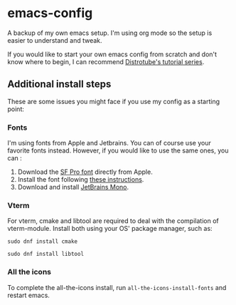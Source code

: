 # emacs-config
A backup of my own emacs setup. I'm using org mode so the setup is easier to understand and tweak. 

If you would like to start your own emacs config from scratch and don't know where to begin, I can recommend [Distrotube's tutorial series](https://youtu.be/d1fgypEiQkE?si=Kb9rw8RYmFGrPfkI).

## Additional install steps
These are some issues you might face if you use my config as a starting point:

### Fonts
I'm using fonts from Apple and Jetbrains. You can of course use your favorite fonts instead. However, if you would like to use the same ones, you can :
1. Download the [SF Pro font](https://developer.apple.com/fonts/) directly from Apple.
2. Install the font following [these instructions](https://www.securitronlinux.com/debian-testing/install-mac-osx-fonts-on-linux-easily/).
3. Download and install [JetBrains Mono](https://www.jetbrains.com/lp/mono/]).
### Vterm
For vterm, cmake and libtool are required to deal with the compilation of vterm-module. Install both using your OS' package manager, such as:

`sudo dnf install cmake`

`sudo dnf install libtool`

### All the icons
To complete the all-the-icons install, run `all-the-icons-install-fonts` and restart emacs.
